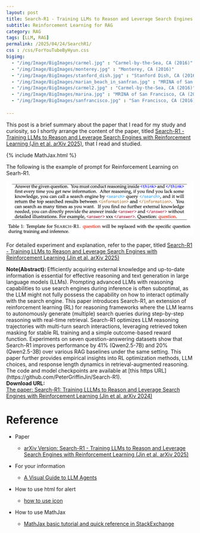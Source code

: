 ```yaml
---
layout: post
title: Search-R1 - Training LLMs to Reason and Leverage Search Engines with Reinforcement Learning
subtitle: Reinforcement Learning for RAG
category: RAG
tags: [LLM, RAG]
permalink: /2025/04/24/SearchR1/
css : /css/ForYouTubeByHyun.css
bigimg: 
  - "/img/Image/BigImages/carmel.jpg" : "Carmel-by-the-Sea, CA (2016)"
  - "/img/Image/BigImages/monterey.jpg" : "Monterey, CA (2016)"
  - "/img/Image/BigImages/stanford_dish.jpg" : "Stanford Dish, CA (2016)"
  - "/img/Image/BigImages/marian_beach_in_sanfran.jpg" : "MRINA of San Francisco, CA (2016)"
  - "/img/Image/BigImages/carmel2.jpg" : "Carmel-by-the-Sea, CA (2016)"
  - "/img/Image/BigImages/marina.jpg" : "MRINA of San Francisco, CA (2016)"
  - "/img/Image/BigImages/sanfrancisco.jpg" : "San Francisco, CA (2016)"
  
---
```


This post is a brief summary about the paper that I read for my study and curiosity, so I shortly arrange the content of the paper, titled [Search-R1 - Training LLMs to Reason and Leverage Search Engines with Reinforcement Learning (Jin et al. arXiv 2025)](https://arxiv.org/abs/2503.09516), that I read and studied. 

{% include MathJax.html %}


The following is the example of prompt for Reinforcement Learning on Searh-R1.

![Jin et al. arXiv 2025](/img/Image/NaturalLanguageProcessing/Papers/RAG/2025-04-24-SearchR1/SearchR1.png)


For detailed experiment and explanation, refer to the paper, titled [Search-R1 - Training LLMs to Reason and Leverage Search Engines with Reinforcement Learning (Jin et al. arXiv 2025)](https://arxiv.org/abs/2503.09516)

<div class="alert alert-info" role="alert"><i class="fa fa-info-circle"></i> <b>Note(Abstract): </b>
Efficiently acquiring external knowledge and up-to-date information is essential for effective reasoning and text generation in large language models (LLMs). Prompting advanced LLMs with reasoning capabilities to use search engines during inference is often suboptimal, as the LLM might not fully possess the capability on how to interact optimally with the search engine. This paper introduces Search-R1, an extension of reinforcement learning (RL) for reasoning frameworks where the LLM learns to autonomously generate (multiple) search queries during step-by-step reasoning with real-time retrieval. Search-R1 optimizes LLM reasoning trajectories with multi-turn search interactions, leveraging retrieved token masking for stable RL training and a simple outcome-based reward function. Experiments on seven question-answering datasets show that Search-R1 improves performance by 41% (Qwen2.5-7B) and 20% (Qwen2.5-3B) over various RAG baselines under the same setting. This paper further provides empirical insights into RL optimization methods, LLM choices, and response length dynamics in retrieval-augmented reasoning. The code and model checkpoints are available at [this https URL](https://github.com/PeterGriffinJin/Search-R1).
</div>

<div class="alert alert-success" role="alert"><i class="fa fa-paperclip fa-lg"></i> <b>Download URL: </b><br>
  <a href="https://arxiv.org/abs/2503.09516">The paper: Search-R1: Training LLLMs to Reason and Leverage Search Engines with Reinforcement Learning (Jin et al. arXiv 2024)</a></div>

# Reference 

- Paper 
  - [arXiv Version: Search-R1 - Training LLMs to Reason and Leverage Search Engines with Reinforcement Learning (Jin et al. arXiv 2025)](https://arxiv.org/abs/2503.09516)
 
- For your information
  - [A Visual Guide to LLM Agents](https://newsletter.maartengrootendorst.com/p/a-visual-guide-to-llm-agents)
  
- How to use html for alert
  - [how to use icon](http://idratherbewriting.com/documentation-theme-jekyll/mydoc_icons.html)
 
- How to use MathJax 
  - [MathJax basic tutorial and quick reference in StackExchange](https://math.meta.stackexchange.com/questions/5020/mathjax-basic-tutorial-and-quick-reference)

